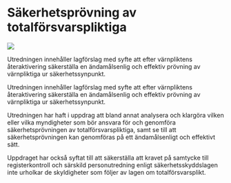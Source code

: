 # Säkerhetsprövning av totalförsvarspliktiga

![](/contentassets/cc9a283e60b2487199563f5059252395/sou-2021-82.jpg?width=150&quality=85)

Utredningen innehåller lagförslag med syfte att efter värnpliktens återaktivering säkerställa en ändamålsenlig och effektiv prövning av värnpliktiga ur säkerhetssynpunkt.

Utredningen innehåller lagförslag med syfte att efter värnpliktens återaktivering säkerställa en ändamålsenlig och effektiv prövning av värnpliktiga ur säkerhetssynpunkt.

Utredningen har haft i uppdrag att bland annat analysera och klargöra vilken eller vilka myndigheter som bör ansvara för och genomföra säkerhetsprövningen av totalförsvarspliktiga, samt se till att säkerhetsprövningen kan genomföras på ett ändamålsenligt och effektivt sätt.

Uppdraget har också syftat till att säkerställa att kravet på samtycke till registerkontroll och särskild personutredning enligt säkerhetsskyddslagen inte urholkar de skyldigheter som följer av lagen om totalförsvarsplikt.
